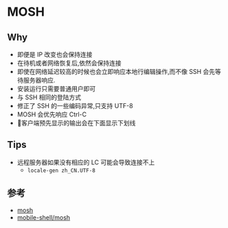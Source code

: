 
# MOSH

## Why
* 即便是 IP 改变也会保持连接
* 在待机或者网络恢复后,依然会保持连接
* 即使在网络延迟较高的时候也会立即响应本地行编辑操作,而不像 SSH 会先等待服务器响应.
* 安装运行只需要普通用户即可
* 与 SSH 相同的登陆方式
* 修正了 SSH 的一些编码异常,只支持 UTF-8
* MOSH 会优先响应 Ctrl-C
* 客户端预先显示的输出会在下面显示下划线

## Tips
* 远程服务器如果没有相应的 LC 可能会导致连接不上
  * `locale-gen zh_CN.UTF-8`

## 参考
* [mosh](https://mosh.mit.edu/)
* [mobile-shell/mosh](https://github.com/mobile-shell/mosh)

